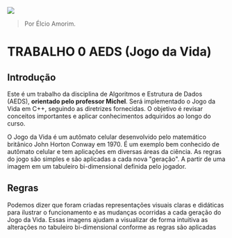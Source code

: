 
![](https://github.com/elcioam/trab0_aeds/blob/main/git%20design/capa%20gif.gif?raw=true) 

>Por Élcio Amorim.


# TRABALHO 0 AEDS (Jogo da Vida) 
## Introdução 
Este é um trabalho da disciplina de Algoritmos e Estrutura de Dados (AEDS), **orientado pelo professor Michel**. Será implementado o Jogo da Vida em C++, seguindo as diretrizes fornecidas. O objetivo é revisar conceitos importantes e aplicar conhecimentos adquiridos ao longo do curso.

O Jogo da Vida é um autômato celular desenvolvido pelo matemático britânico John Horton Conway em 1970. É um exemplo bem conhecido de autômato celular e tem aplicações em diversas áreas da ciência. As regras do jogo são simples e são aplicadas a cada nova "geração". A partir de uma imagem em um tabuleiro bi-dimensional definida pelo jogador.


## Regras 
Podemos dizer que foram criadas representações visuais claras e didáticas para ilustrar o funcionamento e as mudanças ocorridas a cada geração do Jogo da Vida. Essas imagens ajudam a visualizar de forma intuitiva as alterações no tabuleiro bi-dimensional conforme as regras são aplicadas









